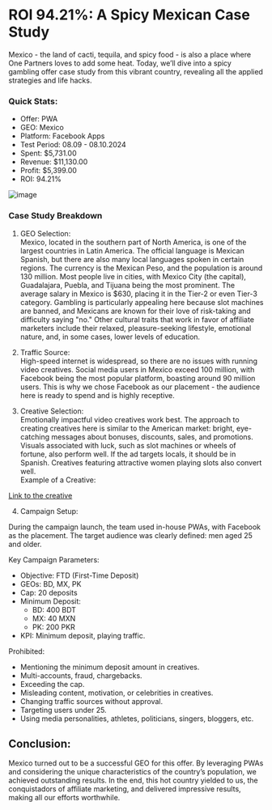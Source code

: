 # ROI 94.21%: A Spicy Mexican Case Study

Mexico \- the land of cacti, tequila, and spicy food \- is also a place where One Partners loves to add some heat. Today, we’ll dive into a spicy gambling offer case study from this vibrant country, revealing all the applied strategies and life hacks.  

### Quick Stats:

* Offer: PWA  
* GEO: Mexico  
* Platform: Facebook Apps  
* Test Period: 08.09 \- 08.10.2024  
* Spent: $5,731.00  
* Revenue: $11,130.00  
* Profit: $5,399.00  
* ROI: 94.21%

![image](/img/6.5/image1.webp)

### Case Study Breakdown

1. GEO Selection:  
Mexico, located in the southern part of North America, is one of the largest countries in Latin America. The official language is Mexican Spanish, but there are also many local languages spoken in certain regions. The currency is the Mexican Peso, and the population is around 130 million. Most people live in cities, with Mexico City (the capital), Guadalajara, Puebla, and Tijuana being the most prominent.
The average salary in Mexico is $630, placing it in the Tier-2 or even Tier-3 category. Gambling is particularly appealing here because slot machines are banned, and Mexicans are known for their love of risk-taking and difficulty saying "no." Other cultural traits that work in favor of affiliate marketers include their relaxed, pleasure-seeking lifestyle, emotional nature, and, in some cases, lower levels of education.  

2. Traffic Source:  
High-speed internet is widespread, so there are no issues with running video creatives. Social media users in Mexico exceed 100 million, with Facebook being the most popular platform, boasting around 90 million users. This is why we chose Facebook as our placement \- the audience here is ready to spend and is highly receptive.

3. Creative Selection:  
Emotionally impactful video creatives work best. The approach to creating creatives here is similar to the American market: bright, eye-catching messages about bonuses, discounts, sales, and promotions. 
Visuals associated with luck, such as slot machines or wheels of fortune, also perform well. If the ad targets locals, it should be in Spanish. Creatives featuring attractive women playing slots also convert well.  
Example of a Creative:

[Link to the creative](https://uaff.media/wp-content/uploads/2024/10/kreatyv.mp4)  

4. Campaign Setup:

During the campaign launch, the team used in-house PWAs, with Facebook as the placement. The target audience was clearly defined: men aged 25 and older.

Key Campaign Parameters:

* Objective: FTD (First-Time Deposit)  
* GEOs: BD, MX, PK  
* Cap: 20 deposits  
* Minimum Deposit:  
  * BD: 400 BDT  
  * MX: 40 MXN  
  * PK: 200 PKR  
* KPI: Minimum deposit, playing traffic.

Prohibited:

* Mentioning the minimum deposit amount in creatives.  
* Multi-accounts, fraud, chargebacks.  
* Exceeding the cap.  
* Misleading content, motivation, or celebrities in creatives.  
* Changing traffic sources without approval.  
* Targeting users under 25\.  
* Using media personalities, athletes, politicians, singers, bloggers, etc.

## Conclusion:

Mexico turned out to be a successful GEO for this offer. By leveraging PWAs and considering the unique characteristics of the country’s population, we achieved outstanding results. In the end, this hot country yielded to us, the conquistadors of affiliate marketing, and delivered impressive results, making all our efforts worthwhile.  